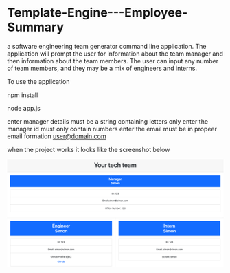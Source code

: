 # Template-Engine---Employee-Summary

a software engineering team generator command line application. The application will prompt the user for information about the team manager and then information about the team members. 
The user can input any number of team members, and they may be a mix of engineers and interns. 

To use the application

npm install

node app.js

enter manager details must be a string containing letters only
enter the manager id must only contain numbers
enter the email must be in propeer email formation user@domain.com

when the project works it looks like the screenshot below


![screenshot](https://github.com/SiJBC/Template-Engine---Employee-Summary/blob/master/Screenshot.png "Screenshot")

